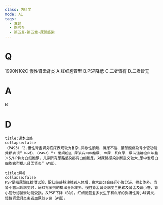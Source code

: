 ```yaml
---
class: 内科学
mode: A1
tags:
  - 真题
  - 医考帮
  - 第五篇-第五章-尿路感染
---
```


# Q
1990N102C 慢性肾盂肾炎
A.红细胞管型
B.PSP降低
C.二者皆有
D.二者皆无

# A
B
# D
```ad-note
title:课本出处
collapse:false
（P493）“2.慢性肾盂肾炎临床表现较为复杂…间歇性尿频、排尿不适、腰部酸痛及肾小管功能受损表现”（B对）。（P494）“1.常规检查 尿液有白细胞尿、血尿、蛋白尿。尿沉渣镜检白细胞＞5/HP称为白细胞尿，几乎所有尿路感染都有白细胞尿，对尿路感染诊断意义较大…尿中发现白细胞管型提示肾盂肾炎”（A错）。
```

```ad-summary
title:解析
collapse:false
PSP是指尿酚红排泄试验，酚红经静脉注射到人体后，绝大部分会经肾小管分泌，排出体外。当肾小管出现病变时，酚红指示剂的排出量会减少。慢性肾盂肾炎病变主要累及肾盂及肾小管，肾小管分泌排泄功能受损，故PSP下降（B对）。红细胞管型多发生于有血尿的弥漫性肾小球肾炎，慢性肾盂肾炎患者血尿较少见（A错）。
```

